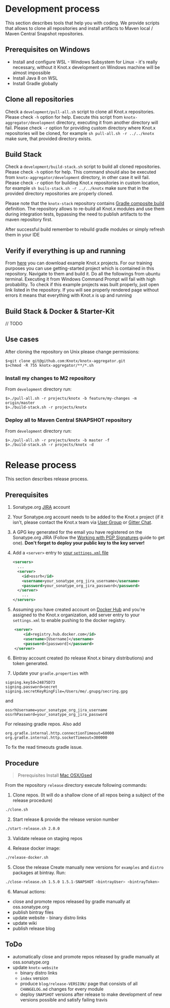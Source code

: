 # Development process
This section describes tools that help you with coding. We provide scripts that allows to
clone all repositories and install artifacts to Maven local / Maven Central Snapshot repositories.

## Prerequisites on Windows
- Install and configure WSL - Windows Subsystem for Linux - it's really necessary, without it 
Knot.x development on Windows machine will be almost impossible 
- Install Java 8 on WSL
- Install Gradle globally

## Clone all repositories
Check a `development/pull-all.sh` script to clone all Knot.x repositories. Please check `-h` option
for help. Execute this script from `knotx-aggregator/development` directory, executing it from another 
directory will fail. Please check `-r` option for providing custom directory where Knot.x repositories 
will be cloned, for example `sh pull-all.sh -r ../../knotx` make sure, that provided directory exists. 

## Build Stack
Check a `development/build-stack.sh` script to build all cloned repositories. Please check `-h` option
for help. This command should also be executed from `knotx-aggregator/development` directory, in other 
case it will fail. Please check `-r` option for building Knot.x repositories in custom location, for example
`sh buils-stack.sh -r ../../knotx` make sure that in the provided directory repositories are properly
cloned.

Please note that the `knotx-stack` repository contains
[Gradle composite build](https://docs.gradle.org/current/userguide/composite_builds.html) definition.
The repository allows to re-build all Knot.x modules and use them during integration tests, bypassing the
need to publish artifacts to the maven repository first.

After successful build remember to rebuild gradle modules or simply refresh them in your IDE

## Verify if everything is up and running
From [here](https://github.com/Knotx/knotx-example-project) you can download example Knot.x projects.
For our training purposes you can use getting-started project which is contained in this repository.
Navigate to them and build it. Do all the followings from ubuntu terminal. Executing it from Windows Command Prompt
will fail with high probability. To check if this example projects was built properly, just open link
listed in the repository. If you will see properly rendered page without errors it means that everything with Knot.x 
is up and running

## Build Stack & Docker & Starter-Kit

// TODO

## Use cases
After cloning the repository on Unix please change permissions:

```
$>git clone git@github.com:Knotx/knotx-aggregator.git
$>chmod -R 755 knotx-aggregator/**/*.sh
```

### Install my changes to M2 repository
From `development` directory run:
```
$>./pull-all.sh -r projects/knotx -b feature/my-changes -m origin/master
$>./build-stack.sh -r projects/knotx
```

### Deploy all to Maven Central SNAPSHOT repository
From `development` directory run:
```
$>./pull-all.sh -r projects/knotx -b master -f
$>./build-stack.sh -r projects/knotx -d
```

# Release process
This section describes release process.

## Prerequisites
1. Sonatype.org [JIRA](https://issues.sonatype.org/secure/Signup!default.jspa) account

2. Your Sonatype.org account needs to be added to the Knot.x project (if it isn't, please contact the Knot.x team
via [User Group](https://groups.google.com/forum/#!forum/knotx) or [Gitter Chat](https://gitter.im/Knotx/Lobby).

3. A GPG key generated for the email you have registered on the Sonatype.org JIRA
(Follow the [Working with PGP Signatures](http://central.sonatype.org/pages/working-with-pgp-signatures.html)
guide to get one).
**Don't forget to deploy your public key to the key server!**

4. Add a `<server>` entry to [your `settings.xml` file](https://maven.apache.org/settings.html#Introduction)
   ```xml
   <servers>
     ...
     <server>
       <id>ossrh</id>
       <username>your_sonatype_org_jira_username</username>
       <password>your_sonatype_org_jira_password</password>
     </server>
       ...
   </servers>    
   ```

5. Assuming you have created account on [Docker Hub](https://hub.docker.com/) and you're assigned to the Knot.x organization, add server entry to your `settings.xml` to enable pushing to the docker registry.
```xml
	<server>
		<id>registry.hub.docker.com</id>
		<username>[Username]</username>
		<password>[password]</password>
	</server>
```

6. Bintray account created (to release Knot.x binary distributions) and token generated.

7. Update your `gradle.properties` with
```
signing.keyId=24875D73
signing.password=secret
signing.secretKeyRingFile=/Users/me/.gnupg/secring.gpg
```
and
```
ossrhUsername=your_sonatype_org_jira_username
ossrhPassword=your_sonatype_org_jira_password
```
For releasing gradle repos.
Also add
```
org.gradle.internal.http.connectionTimeout=60000
org.gradle.internal.http.socketTimeout=300000
```
To fix the read timeouts gradle issue.

## Procedure
> Prerequisites
> Install [Mac OSX/Gsed](http://gridlab-d.shoutwiki.com/wiki/Mac_OSX/Gsed)

From the repository `release` directory execute following commands:

1. Clone repos. (It will do a shallow clone of all repos being a subject of the release procedure)
```bash
./clone.sh
```

2. Start release & provide the release version number
```bash
./start-release.sh 2.0.0
```

3. Validate release on staging repos

4. Release docker image:
```bash
./release-docker.sh
```

5. Close the release
Create manually new versions for `examples` and `distro` packages at bintray.
Run:
```bash
./close-release.sh 1.5.0 1.5.1-SNAPSHOT <bintrayUser> <bintrayToken>
```

6. Manual actions:
  - close and promote repos released by gradle manually at oss.sonatype.org
  - publish bintray files
  - update website - binary distro links
  - update wiki
  - publish release blog

## ToDo
- automatically close and promote repos released by gradle manually at oss.sonatype.org
- update `knotx-website`
  - binary distro links
  - `index` version
  - produce `blog/release-VERSION/` page that consists of all `CHANGELOG.md` changes for every module
  - deploy `SNAPSHOT` versions after release to make development of new versions possible and satisfy failing travis
